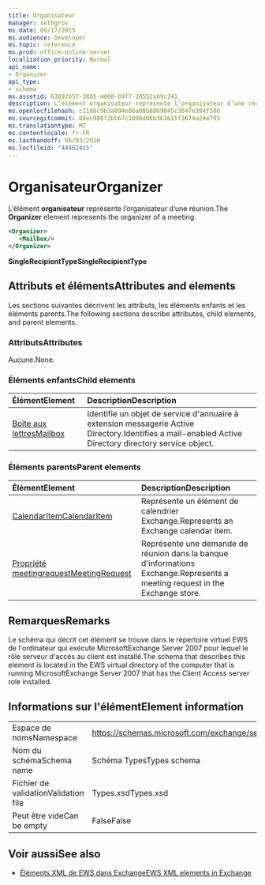 ```yaml
---
title: Organisateur
manager: sethgros
ms.date: 09/17/2015
ms.audience: Developer
ms.topic: reference
ms.prod: office-online-server
localization_priority: Normal
api_name:
- Organizer
api_type:
- schema
ms.assetid: 63892b57-3805-4d60-b9f7-20552a69c241
description: L’élément organisateur représente l’organisateur d’une réunion.
ms.openlocfilehash: c1188c9b3a894e86a08b8869045c3647e394f506
ms.sourcegitcommit: 88ec988f2bb67c1866d06b361615f3674a24e795
ms.translationtype: MT
ms.contentlocale: fr-FR
ms.lasthandoff: 06/03/2020
ms.locfileid: "44462415"
---
```

# <a name="organizer"></a><span data-ttu-id="05641-103">Organisateur</span><span class="sxs-lookup"><span data-stu-id="05641-103">Organizer</span></span>

<span data-ttu-id="05641-104">L’élément **organisateur** représente l’organisateur d’une réunion.</span><span class="sxs-lookup"><span data-stu-id="05641-104">The **Organizer** element represents the organizer of a meeting.</span></span> 
  
```xml
<Organizer>
   <Mailbox/>
</Organizer>
```

<span data-ttu-id="05641-105">**SingleRecipientType**</span><span class="sxs-lookup"><span data-stu-id="05641-105">**SingleRecipientType**</span></span>

## <a name="attributes-and-elements"></a><span data-ttu-id="05641-106">Attributs et éléments</span><span class="sxs-lookup"><span data-stu-id="05641-106">Attributes and elements</span></span>

<span data-ttu-id="05641-107">Les sections suivantes décrivent les attributs, les éléments enfants et les éléments parents.</span><span class="sxs-lookup"><span data-stu-id="05641-107">The following sections describe attributes, child elements, and parent elements.</span></span>
  
### <a name="attributes"></a><span data-ttu-id="05641-108">Attributs</span><span class="sxs-lookup"><span data-stu-id="05641-108">Attributes</span></span>

<span data-ttu-id="05641-109">Aucune.</span><span class="sxs-lookup"><span data-stu-id="05641-109">None.</span></span>
  
### <a name="child-elements"></a><span data-ttu-id="05641-110">Éléments enfants</span><span class="sxs-lookup"><span data-stu-id="05641-110">Child elements</span></span>

|<span data-ttu-id="05641-111">**Élément**</span><span class="sxs-lookup"><span data-stu-id="05641-111">**Element**</span></span>|<span data-ttu-id="05641-112">**Description**</span><span class="sxs-lookup"><span data-stu-id="05641-112">**Description**</span></span>|
|:-----|:-----|
|[<span data-ttu-id="05641-113">Boîte aux lettres</span><span class="sxs-lookup"><span data-stu-id="05641-113">Mailbox</span></span>](mailbox.md) <br/> |<span data-ttu-id="05641-114">Identifie un objet de service d'annuaire à extension messagerie Active Directory.</span><span class="sxs-lookup"><span data-stu-id="05641-114">Identifies a mail-enabled Active Directory directory service object.</span></span>  <br/> |
   
### <a name="parent-elements"></a><span data-ttu-id="05641-115">Éléments parents</span><span class="sxs-lookup"><span data-stu-id="05641-115">Parent elements</span></span>

|<span data-ttu-id="05641-116">**Élément**</span><span class="sxs-lookup"><span data-stu-id="05641-116">**Element**</span></span>|<span data-ttu-id="05641-117">**Description**</span><span class="sxs-lookup"><span data-stu-id="05641-117">**Description**</span></span>|
|:-----|:-----|
|[<span data-ttu-id="05641-118">CalendarItem</span><span class="sxs-lookup"><span data-stu-id="05641-118">CalendarItem</span></span>](calendaritem.md) <br/> |<span data-ttu-id="05641-119">Représente un élément de calendrier Exchange.</span><span class="sxs-lookup"><span data-stu-id="05641-119">Represents an Exchange calendar item.</span></span>  <br/> |
|[<span data-ttu-id="05641-120">Propriété meetingrequest</span><span class="sxs-lookup"><span data-stu-id="05641-120">MeetingRequest</span></span>](meetingrequest.md) <br/> |<span data-ttu-id="05641-121">Représente une demande de réunion dans la banque d'informations Exchange.</span><span class="sxs-lookup"><span data-stu-id="05641-121">Represents a meeting request in the Exchange store.</span></span>  <br/> |
   
## <a name="remarks"></a><span data-ttu-id="05641-122">Remarques</span><span class="sxs-lookup"><span data-stu-id="05641-122">Remarks</span></span>

<span data-ttu-id="05641-123">Le schéma qui décrit cet élément se trouve dans le répertoire virtuel EWS de l'ordinateur qui exécute MicrosoftExchange Server 2007 pour lequel le rôle serveur d'accès au client est installé.</span><span class="sxs-lookup"><span data-stu-id="05641-123">The schema that describes this element is located in the EWS virtual directory of the computer that is running MicrosoftExchange Server 2007 that has the Client Access server role installed.</span></span>
  
## <a name="element-information"></a><span data-ttu-id="05641-124">Informations sur l'élément</span><span class="sxs-lookup"><span data-stu-id="05641-124">Element information</span></span>

|||
|:-----|:-----|
|<span data-ttu-id="05641-125">Espace de noms</span><span class="sxs-lookup"><span data-stu-id="05641-125">Namespace</span></span>  <br/> |https://schemas.microsoft.com/exchange/services/2006/types  <br/> |
|<span data-ttu-id="05641-126">Nom du schéma</span><span class="sxs-lookup"><span data-stu-id="05641-126">Schema name</span></span>  <br/> |<span data-ttu-id="05641-127">Schéma Types</span><span class="sxs-lookup"><span data-stu-id="05641-127">Types schema</span></span>  <br/> |
|<span data-ttu-id="05641-128">Fichier de validation</span><span class="sxs-lookup"><span data-stu-id="05641-128">Validation file</span></span>  <br/> |<span data-ttu-id="05641-129">Types.xsd</span><span class="sxs-lookup"><span data-stu-id="05641-129">Types.xsd</span></span>  <br/> |
|<span data-ttu-id="05641-130">Peut être vide</span><span class="sxs-lookup"><span data-stu-id="05641-130">Can be empty</span></span>  <br/> |<span data-ttu-id="05641-131">False</span><span class="sxs-lookup"><span data-stu-id="05641-131">False</span></span>  <br/> |
   
## <a name="see-also"></a><span data-ttu-id="05641-132">Voir aussi</span><span class="sxs-lookup"><span data-stu-id="05641-132">See also</span></span>

- [<span data-ttu-id="05641-133">Éléments XML de EWS dans Exchange</span><span class="sxs-lookup"><span data-stu-id="05641-133">EWS XML elements in Exchange</span></span>](ews-xml-elements-in-exchange.md)

